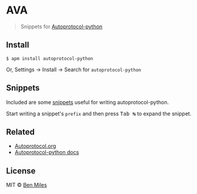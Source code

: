 # AVA

> Snippets for [Autoprotocol-python](https://github.com/autoprotocol/autoprotocol-python)

## Install

```
$ apm install autoprotocol-python
```

Or, Settings → Install → Search for `autoprotocol-python`


## Snippets

Included are some [snippets](snippets/atom-autoprotocol-python.json) useful for writing autoprotocol-python.

Start writing a snippet's `prefix` and then press <kbd>Tab ↹</kbd> to expand the snippet.

## Related

- [Autoprotocol.org](https://Autoprotocol.org)
- [Autoprotocol-python docs](http://autoprotocol-python.readthedocs.org/en/latest/)


## License

MIT © [Ben Miles](http://benmil.es)
